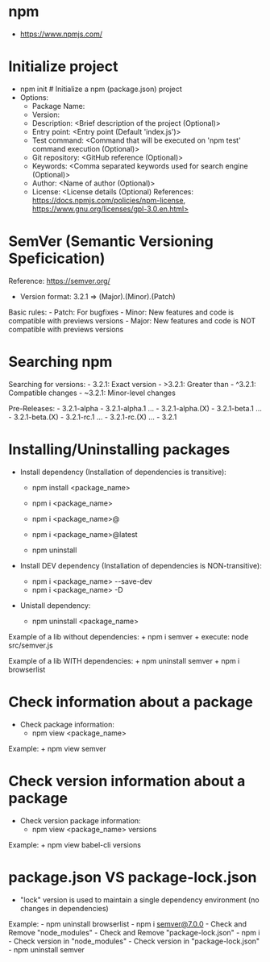 # npm
- https://www.npmjs.com/

# Initialize project
- npm init      # Initialize a npm (package.json) project
- Options:
    + Package Name: <Name of the project>
    + Version: <Version of the project>
    + Description: <Brief description of the project (Optional)>
    + Entry point: <Entry point (Default 'index.js')>
    + Test command: <Command that will be executed on 'npm test' command execution (Optional)>
    + Git repository: <GitHub reference (Optional)>
    + Keywords: <Comma separated keywords used for search engine (Optional)>
    + Author: <Name of author (Optional)>
    + License: <License details (Optional) References: https://docs.npmjs.com/policies/npm-license, https://www.gnu.org/licenses/gpl-3.0.en.html>


# SemVer (Semantic Versioning Speficication)
Reference: https://semver.org/

- Version format: 3.2.1 => (Major).(Minor).(Patch)

Basic rules:
    - Patch: For bugfixes
    - Minor: New features and code is compatible with previews versions
    - Major: New features and code is NOT compatible with previews versions

# Searching npm
Searching for versions:
    - 3.2.1: Exact version
    - >3.2.1: Greater than
    - ^3.2.1: Compatible changes
    - ~3.2.1: Minor-level changes

Pre-Releases:
    - 3.2.1-alpha
    - 3.2.1-alpha.1
    ...
    - 3.2.1-alpha.(X)
    - 3.2.1-beta.1
    ...
    - 3.2.1-beta.(X)
    - 3.2.1-rc.1
    ...
    - 3.2.1-rc.(X)
    ...
    - 3.2.1


# Installing/Uninstalling packages
- Install dependency (Installation of dependencies is transitive):
    + npm install <package_name>
    + npm i <package_name>
    + npm i <package_name>@<version>
    + npm i <package_name>@latest

    + npm uninstall


- Install DEV dependency (Installation of dependencies is NON-transitive):
    + npm i <package_name>  --save-dev
    + npm i <package_name>  -D
    

- Unistall dependency:
    + npm uninstall <package_name>


Example of a lib without dependencies: 
    + npm i semver
    + execute: node src/semver.js


Example of a lib WITH dependencies: 
    + npm uninstall semver
    + npm i browserlist



# Check information about a package
- Check package information:
    + npm view <package_name>

Example: 
    + npm view semver


# Check version information about a package
- Check version package information:
    + npm view <package_name> versions

Example: 
    + npm view babel-cli versions



# package.json VS package-lock.json
- "lock" version is used to maintain a single dependency environment (no changes in dependencies)

Example:
    - npm uninstall browserlist
    - npm i semver@7.0.0
    - Check and Remove "node_modules"
    - Check and Remove "package-lock.json"
    - npm i
    - Check version in "node_modules"
    - Check version in "package-lock.json"
    - npm uninstall semver